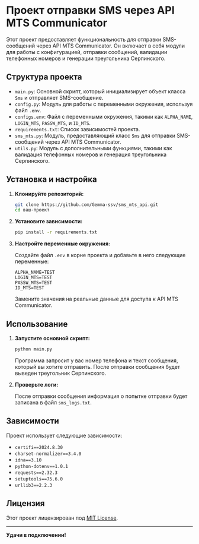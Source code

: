 # Проект отправки SMS через API MTS Communicator

Этот проект предоставляет функциональность для отправки SMS-сообщений через API MTS Communicator. Он включает в себя модули для работы с конфигурацией, отправки сообщений, валидации телефонных номеров и генерации треугольника Серпинского.

## Структура проекта

- `main.py`: Основной скрипт, который инициализирует объект класса `Sms` и отправляет SMS-сообщение.
- `config.py`: Модуль для работы с переменными окружения, используя файл `.env`.
- `configs.env`: Файл с переменными окружения, такими как `ALPHA_NAME`, `LOGIN_MTS`, `PASSW_MTS`, и `ID_MTS`.
- `requirements.txt`: Список зависимостей проекта.
- `sms_mts.py`: Модуль, предоставляющий класс `Sms` для отправки SMS-сообщений через API MTS Communicator.
- `utils.py`: Модуль с дополнительными функциями, такими как валидация телефонных номеров и генерация треугольника Серпинского.

## Установка и настройка

1. **Клонируйте репозиторий:**

   ```bash
   git clone https://github.com/Gemma-ssv/sms_mts_api.git
   cd ваш-проект
   ```

2. **Установите зависимости:**

   ```bash
   pip install -r requirements.txt
   ```

3. **Настройте переменные окружения:**

   Создайте файл `.env` в корне проекта и добавьте в него следующие переменные:

   ```env
   ALPHA_NAME=TEST
   LOGIN_MTS=TEST
   PASSW_MTS=TEST
   ID_MTS=TEST
   ```

   Замените значения на реальные данные для доступа к API MTS Communicator.

## Использование

1. **Запустите основной скрипт:**

   ```bash
   python main.py
   ```

   Программа запросит у вас номер телефона и текст сообщения, который вы хотите отправить. После отправки сообщения будет выведен треугольник Серпинского.

2. **Проверьте логи:**

   После отправки сообщения информация о попытке отправки будет записана в файл `sms_logs.txt`.

## Зависимости

Проект использует следующие зависимости:

- `certifi==2024.8.30`
- `charset-normalizer==3.4.0`
- `idna==3.10`
- `python-dotenv==1.0.1`
- `requests==2.32.3`
- `setuptools==75.6.0`
- `urllib3==2.2.3`

## Лицензия

Этот проект лицензирован под [MIT License](LICENSE).

---

**Удачи в подключении!**

